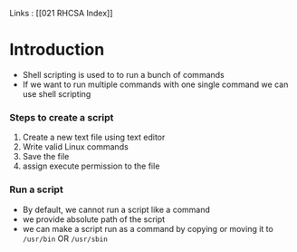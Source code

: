 Links : [[021 RHCSA Index]]

# Introduction 

- Shell scripting is used to to run a bunch of commands
- If we want to run multiple commands with one single command we can use shell scripting

### Steps to create a script

1. Create a new text file using text editor
2. Write valid Linux commands 
3. Save the file
4. assign execute permission to the file


### Run a script

- By default, we cannot run a script like a command
- we provide absolute path of the script
- we can make a script run as a command by copying or moving it to `/usr/bin` OR `/usr/sbin`